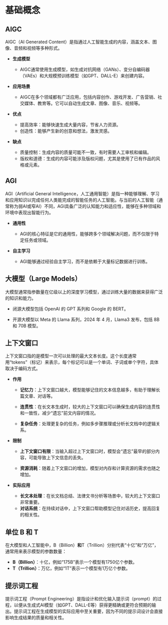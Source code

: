 # 基础概念

## AIGC

AIGC（AI Generated Content）是指通过人工智能生成的内容，涵盖文本、图像、音频和视频等多种形式。

- **生成模型**
  
  - AIGC通常使用生成模型，如生成对抗网络（GANs）、变分自编码器（VAEs）和大规模预训练模型（如GPT、DALL-E）来创建内容。

- **应用场景**
  
  - AIGC在多个领域都有广泛应用，包括内容创作、游戏开发、广告营销、社交媒体、教育等。它可以自动生成文章、图像、音乐、视频等。

- **优点**
  
  - 提高效率：能够快速生成大量内容，节省人力资源。
  - 创造性：能够产生新的创意和想法，激发灵感。

- **缺点**
  
  - 质量控制：生成内容的质量可能不一致，有时需要人工审核和编辑。
  - 版权和道德：生成的内容可能涉及版权问题，尤其是使用了已有作品的风格或元素。

## AGI

AGI（Artificial General Intelligence，人工通用智能）是指一种能够理解、学习和应用知识以完成任何人类能完成的智能任务的人工智能。与当前的人工智能（通常称为弱AI或窄AI）不同，AGI具备广泛的认知能力和适应性，能够在多种领域和环境中表现出智能行为。

- **通用性**
  
  - AGI的核心特征是它的通用性，能够跨多个领域解决问题，而不仅限于特定任务或领域。

- **自主学习**
  
  - AGI能够通过经验自主学习，而不是依赖于大量标记数据进行训练。



## 大模型（Large Models）

大模型通常指参数量在亿级以上的深度学习模型，通过训练大量的数据来获得广泛的知识和能力。

- 闭源大模型包括 OpenAI 的 GPT 系列和 Google 的 BERT。

- 开源大模型以 Meta 的 Llama 系列，2024 年 4 月，Llama3 发布，包括 8B和 70B 模型。



## 上下文窗口

上下文窗口指的是模型一次可以处理的最大文本长度。这个长度通常用“tokens”（标记）来表示，每个标记可以是一个单词、子词或单个字符，具体取决于编码方式。

- **作用**
  
  - **记忆力**：上下文窗口越大，模型能够记住的文本信息越多，有助于理解长篇文章、对话等。
  
  - **连贯性**：在长文本生成时，较大的上下文窗口可以确保生成内容的连贯性和一致性，减少“遗忘”前文内容的情况。
  
  - **复杂任务**：处理更复杂的任务，例如多步骤推理或分析长文档中的逻辑关系。

- **限制**
  
  - **上下文窗口有限**：当输入超过上下文窗口时，模型会“遗忘”最早的部分内容，可能导致上下文信息的丢失。
  
  - **资源消耗**：随着上下文窗口的增加，模型对内存和计算资源的需求也随之增加。

- **实际应用**
  
  - **长文本处理**：在长文档总结、法律文书分析等场景中，较大的上下文窗口非常重要。
  - **对话系统**：在持续对话中，上下文窗口帮助模型记住对话历史，提高回复的相关性。



## 单位 B 和 T

在大模型和人工智能中，B（Billion）**和**T（Trillion）分别代表“十亿”和“万亿”，通常用来表示模型的参数数量：

- **B（Billion）**：十亿，例如“175B”表示一个模型有1750亿个参数。
- **T（Trillion）**：万亿，例如“1T”表示一个模型有1万亿个参数。



## 提示词工程

提示词工程（Prompt Engineering）是指设计和优化输入提示词（prompt）的过程，以便从生成式AI模型（如GPT、DALL-E等）获得更精确或更符合预期的输出。提示词工程在生成模型的实际应用中至关重要，因为不同的提示词设计会直接影响生成结果的质量和相关性。
